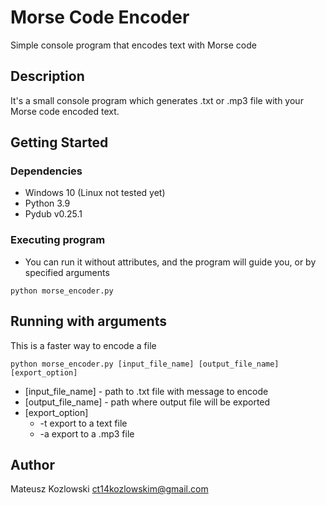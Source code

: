 # Morse Code Encoder

Simple console program that encodes text with Morse code

## Description

It's a small console program which generates .txt or .mp3 file with your Morse code encoded text.

## Getting Started

### Dependencies

* Windows 10 (Linux not tested yet)
* Python 3.9
* Pydub v0.25.1

### Executing program

* You can run it without attributes, and the program will guide you, or by specified arguments
```
python morse_encoder.py
```

## Running with arguments

This is a faster way to encode a file 
```
python morse_encoder.py [input_file_name] [output_file_name] [export_option]
```
* [input_file_name]      - path to .txt file with message to encode
* [output_file_name]     - path where output file will be exported
* [export_option]
  * -t export to a text file
  * -a export to a .mp3 file
## Author

Mateusz Kozlowski
ct14kozlowskim@gmail.com
